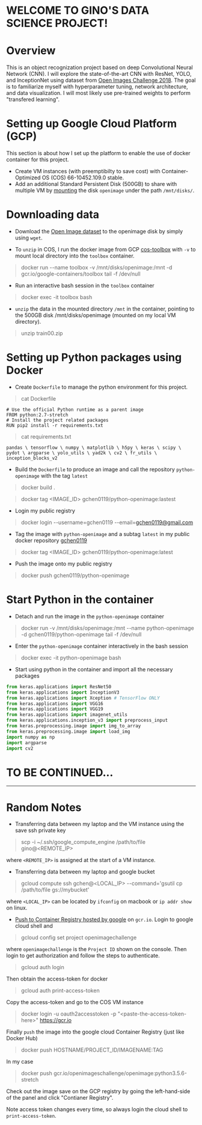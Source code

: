 
# WELCOME TO GINO'S DATA SCIENCE PROJECT!

# Overview
This is an object recognization project based on deep Convolutional Neural Network (CNN). I will explore the state-of-the-art CNN with ResNet, YOLO, and InceptionNet using dataset from [Open Images Challenge 2018](https://storage.googleapis.com/openimages/web/index.html). The goal is to familiarize myself with hyperparameter tuning, network architecture, and data visualization. I will most likely use pre-trained weights to perform "transfered learning".

# Setting up Google Cloud Platform (GCP)
This section is about how I set up the platform to enable the use of docker container for this project. 
* Create VM instances (with preemptibilty to save cost) with Container-Optimized OS (COS) 66-10452.109.0 stable. 
* Add an additional Standard Persistent Disk (500GB) to share with multiple VM by [mounting](https://cloud.google.com/compute/docs/disks/add-persistent-disk#create_disk) the disk `openimage` under the path `/mnt/disks/`.

# Downloading data 
* Download the [Open Image dataset](https://www.figure-eight.com/dataset/open-images-annotated-with-bounding-boxes/) to the openimage disk by simply using `wget`.

* To `unzip` in COS, I run the docker image from GCP [cos-toolbox](gcr.io/google-containers/toolbox) with `-v` to mount local directory into the `toolbox` container.

> docker run --name toolbox -v /mnt/disks/openimage:/mnt -d gcr.io/google-containers/toolbox tail -f /dev/null

* Run an interactive bash session in the `toolbox` container

> docker exec -it toolbox bash

* `unzip` the data in the mounted directory `/mnt` in the container, pointing to the 500GB disk /mnt/disks/openimage (mounted on my local VM directory).

> unzip train00.zip

# Setting up Python packages using Docker
*  Create `Dockerfile` to manage the python environment for this project. 

> cat Dockerfile

```
# Use the official Python runtime as a parent image
FROM python:2.7-stretch
# Install the project related packages
RUN pip2 install -r requirements.txt
```

> cat requirements.txt

```
pandas \ tensorflow \ numpy \ matplotlib \ h5py \ keras \ scipy \ pydot \ argparse \ yolo_utils \ yad2k \ cv2 \ fr_utils \ inception_blocks_v2
```

* Build the `Dockerfile` to produce an image and call the repository `python-openimage` with the tag `latest`

> docker build .

> docker tag <IMAGE_ID> gchen0119/python-openimage:lastest 

* Login my public registry 

> docker  login --username=gchen0119 \-\-email=gchen0119@gmail.com

* Tag the image with `python-openimage` and a subtag `latest` in my public docker repository [gchen0119](https://hub.docker.com/r/gchen0119) 

> docker tag <IMAGE_ID> gchen0119/python-openimage:latest

* Push the image onto my public registry

> docker push gchen0119/python-openimage

# Start Python in the container

* Detach and run the image in the `python-openimage` container

> docker run -v /mnt/disks/openimage:/mnt --name python-openimage -d gchen0119/python-openimage tail -f /dev/null

* Enter the `python-openimage` container interactively in the bash session

> docker exec -it python-openimage bash

* Start using python in the container and import all the necessary packages


```python
from keras.applications import ResNet50
from keras.applications import InceptionV3
from keras.applications import Xception # TensorFlow ONLY
from keras.applications import VGG16
from keras.applications import VGG19
from keras.applications import imagenet_utils
from keras.applications.inception_v3 import preprocess_input
from keras.preprocessing.image import img_to_array
from keras.preprocessing.image import load_img
import numpy as np
import argparse
import cv2
```

# TO BE CONTINUED...
--------------------------------------------------------------------------------------
# Random Notes
* Transferring data between my laptop and the VM instance using the save ssh private key

> scp -i ~/.ssh/google_compute_engine /path/to/file gino@<REMOTE_IP>

where `<REMOTE_IP>` is assigned at the start of a VM instance.

* Transferring data between my laptop and google bucket 

> gcloud compute ssh gchen@<LOCAL_IP> --command='gsutil cp /path/to/file gs://mybucket' 

where `<LOCAL_IP>` can be located by `ifconfig` on macbook or `ip addr show` on linux.

* [Push to Container Registry hosted by google](https://cloud.google.com/container-registry/docs/pushing-and-pulling#pushing_an_image_to_a_registry) 
on `gcr.io`. Login to google cloud shell and 

> gcloud config set project openimagechallenge 

where `openimagechallenge` is the `Project ID` shown on the console. 
Then login to get authorization and follow the steps to authenticate.

> gcloud auth login

Then obtain the access-token for docker

> gcloud auth print-access-token

Copy the access-token and go to the COS VM instance

> docker login -u oauth2accesstoken -p "<paste-the-access-token-here\>" https://gcr.io

Finally `push` the image into the google cloud Container Registry (just like Docker Hub)

> docker push HOSTNAME/PROJECT_ID/IMAGENAME:TAG

In my case

> docker push gcr.io/openimageschallenge/openimage:python3.5.6-stretch

Check out the image save on the GCP registry by going the left-hand-side of the panel and click "Contianer Registry".

Note access token changes every time, so always login the cloud shell to `print-access-token`.
